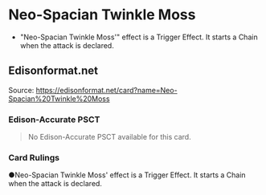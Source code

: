 # Neo-Spacian Twinkle Moss

*   "Neo-Spacian Twinkle Moss'" effect is a Trigger Effect. It starts a Chain when the attack is declared.

## Edisonformat.net

Source: https://edisonformat.net/card?name=Neo-Spacian%20Twinkle%20Moss

### Edison-Accurate PSCT

> No Edison-Accurate PSCT available for this card.

### Card Rulings

●Neo-Spacian Twinkle Moss' effect is a Trigger Effect. It starts a Chain when the attack is declared.
            